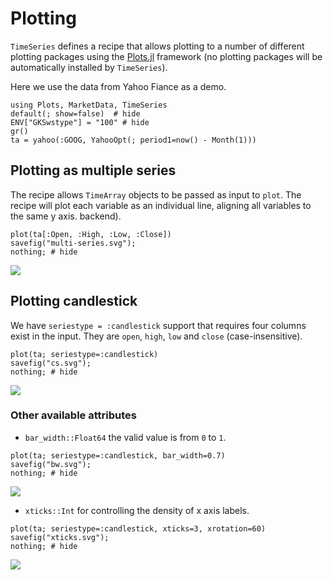 # Plotting

`TimeSeries` defines a recipe that allows plotting to a number of
different plotting packages using the
[Plots.jl](https://github.com/JuliaPlots/Plots.jl) framework
(no plotting packages will be automatically installed by `TimeSeries`).

Here we use the data from Yahoo Fiance as a demo.

```@example plot
using Plots, MarketData, TimeSeries
default(; show=false)  # hide
ENV["GKSwstype"] = "100" # hide
gr()
ta = yahoo(:GOOG, YahooOpt(; period1=now() - Month(1)))
```

## Plotting as multiple series

The recipe allows `TimeArray` objects to be passed as input to `plot`. The
recipe will plot each variable as an individual line, aligning all
variables to the same y axis.
backend).

```@example plot
plot(ta[:Open, :High, :Low, :Close])
savefig("multi-series.svg");
nothing; # hide
```

![](multi-series.svg)

## Plotting candlestick

We have `seriestype = :candlestick` support that requires four columns exist in the input.
They are `open`, `high`, `low` and `close` (case-insensitive).

```@example plot
plot(ta; seriestype=:candlestick)
savefig("cs.svg");
nothing; # hide
```

![](cs.svg)

### Other available attributes

  - `bar_width::Float64` the valid value is from `0` to `1`.

```@example plot
plot(ta; seriestype=:candlestick, bar_width=0.7)
savefig("bw.svg");
nothing; # hide
```

![](bw.svg)

  - `xticks::Int` for controlling the density of x axis labels.

```@example plot
plot(ta; seriestype=:candlestick, xticks=3, xrotation=60)
savefig("xticks.svg");
nothing; # hide
```

![](xticks.svg)
